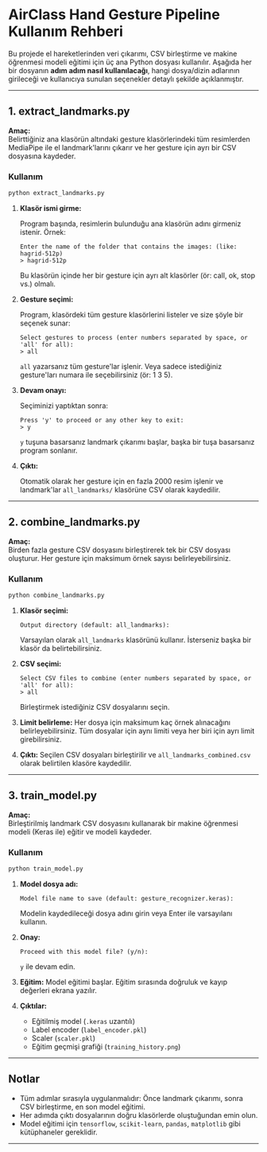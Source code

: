 # AirClass Hand Gesture Pipeline Kullanım Rehberi

Bu projede el hareketlerinden veri çıkarımı, CSV birleştirme ve makine öğrenmesi modeli eğitimi için üç ana Python dosyası kullanılır. Aşağıda her bir dosyanın **adım adım nasıl kullanılacağı**, hangi dosya/dizin adlarının girileceği ve kullanıcıya sunulan seçenekler detaylı şekilde açıklanmıştır.

---

## 1. extract_landmarks.py

**Amaç:**  
Belirttiğiniz ana klasörün altındaki gesture klasörlerindeki tüm resimlerden MediaPipe ile el landmark'larını çıkarır ve her gesture için ayrı bir CSV dosyasına kaydeder.

### Kullanım

```bash
python extract_landmarks.py
```

1. **Klasör ismi girme:**

   Program başında, resimlerin bulunduğu ana klasörün adını girmeniz istenir.
   Örnek:
   ```shell
   Enter the name of the folder that contains the images: (like: hagrid-512p)
   > hagrid-512p
   ```
   Bu klasörün içinde her bir gesture için ayrı alt klasörler (ör: call, ok, stop vs.) olmalı.

2. **Gesture seçimi:**

   Program, klasördeki tüm gesture klasörlerini listeler ve size şöyle bir seçenek sunar:
   ```shell
   Select gestures to process (enter numbers separated by space, or 'all' for all):
   > all
   ```
   `all` yazarsanız tüm gesture'lar işlenir.
   Veya sadece istediğiniz gesture'ları numara ile seçebilirsiniz (ör: 1 3 5).

3. **Devam onayı:**

   Seçiminizi yaptıktan sonra:
   ```shell
   Press 'y' to proceed or any other key to exit:
   > y
   ```
   `y` tuşuna basarsanız landmark çıkarımı başlar, başka bir tuşa basarsanız program sonlanır.

4. **Çıktı:**

   Otomatik olarak her gesture için en fazla 2000 resim işlenir ve landmark'lar `all_landmarks/` klasörüne CSV olarak kaydedilir.

---

## 2. combine_landmarks.py

**Amaç:**  
Birden fazla gesture CSV dosyasını birleştirerek tek bir CSV dosyası oluşturur. Her gesture için maksimum örnek sayısı belirleyebilirsiniz.

### Kullanım

```bash
python combine_landmarks.py
```

1. **Klasör seçimi:**
   ```
   Output directory (default: all_landmarks):
   ```
   Varsayılan olarak `all_landmarks` klasörünü kullanır. İsterseniz başka bir klasör da belirtebilirsiniz.

2. **CSV seçimi:**
   ```shell
   Select CSV files to combine (enter numbers separated by space, or 'all' for all):
   > all
   ```
   Birleştirmek istediğiniz CSV dosyalarını seçin.

3. **Limit belirleme:**
   Her dosya için maksimum kaç örnek alınacağını belirleyebilirsiniz. Tüm dosyalar için aynı limiti veya her biri için ayrı limit girebilirsiniz.

4. **Çıktı:**
   Seçilen CSV dosyaları birleştirilir ve `all_landmarks_combined.csv` olarak belirtilen klasöre kaydedilir.

---

## 3. train_model.py

**Amaç:**  
Birleştirilmiş landmark CSV dosyasını kullanarak bir makine öğrenmesi modeli (Keras ile) eğitir ve modeli kaydeder.

### Kullanım

```bash
python train_model.py
```

1. **Model dosya adı:**
   ```
   Model file name to save (default: gesture_recognizer.keras):
   ```
   Modelin kaydedileceği dosya adını girin veya Enter ile varsayılanı kullanın.

2. **Onay:**
   ```
   Proceed with this model file? (y/n):
   ```
   `y` ile devam edin.

3. **Eğitim:**
   Model eğitimi başlar. Eğitim sırasında doğruluk ve kayıp değerleri ekrana yazılır.

4. **Çıktılar:**
   - Eğitilmiş model (`.keras` uzantılı)
   - Label encoder (`label_encoder.pkl`)
   - Scaler (`scaler.pkl`)
   - Eğitim geçmişi grafiği (`training_history.png`)

---

## Notlar

- Tüm adımlar sırasıyla uygulanmalıdır: Önce landmark çıkarımı, sonra CSV birleştirme, en son model eğitimi.
- Her adımda çıktı dosyalarının doğru klasörlerde oluştuğundan emin olun.
- Model eğitimi için `tensorflow`, `scikit-learn`, `pandas`, `matplotlib` gibi kütüphaneler gereklidir.

---
